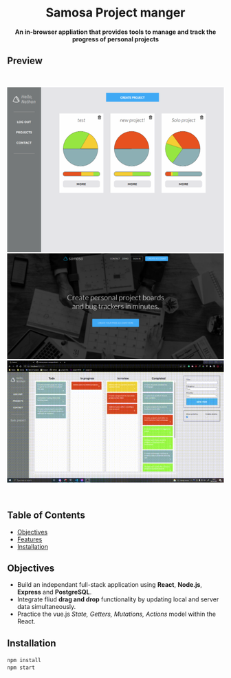 <h1 align="center">Samosa Project manger</h1>

<div align="center">
  <strong>An in-browser appliation that provides tools to manage and track the progress of personal projects</strong>
</div>

## Preview

<br />

![landing page](./public/home.png)
![home page](./public/landing.png)
![kanban page](./public/kanban.gif)

<br />

## Table of Contents

-   [Objectives](#Objectives)
-   [Features](#Features)
-   [Installation](#installation)

## Objectives

-   Build an independant full-stack application using **React**, **Node.js**, **Express** and **PostgreSQL**.
-   Integrate fliud **drag and drop** functionality by updating local and server data simultaneously.
-   Practice the vue.js _State, Getters, Mutations, Actions_ model within the React.

## Installation

`npm install`\
`npm start`
